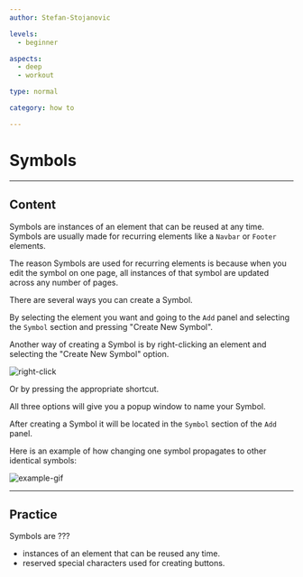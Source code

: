 ```yaml
---
author: Stefan-Stojanovic

levels:
  - beginner

aspects:
  - deep
  - workout

type: normal

category: how to

---
```


# Symbols

---
## Content


Symbols are instances of an element that can be reused at any time. Symbols are usually made for recurring elements like a `Navbar` or `Footer` elements.

The reason Symbols are used for recurring elements is because when you edit the symbol on one page, all instances of that symbol are updated across any number of pages.

There are several ways you can create a Symbol.

By selecting the element you want and going to the `Add` panel and selecting the `Symbol` section and pressing "Create New Symbol".

Another way of creating a Symbol is by right-clicking an element and selecting the "Create New Symbol" option.

![right-click](https://img.enkipro.com/715d883a1ae19312f8ad91e81072f488.png)

Or by pressing the appropriate shortcut.

All three options will give you a popup window to name your Symbol.

After creating a Symbol it will be located in the `Symbol` section of the `Add` panel.

Here is an example of how changing one symbol propagates to other identical symbols:

![example-gif](https://img.enkipro.com/f6eec6f636d18afe9d05896edb756ac7.gif)

---
## Practice

Symbols are ???

* instances of an element that can be reused any time.
* reserved special characters used for creating buttons.

